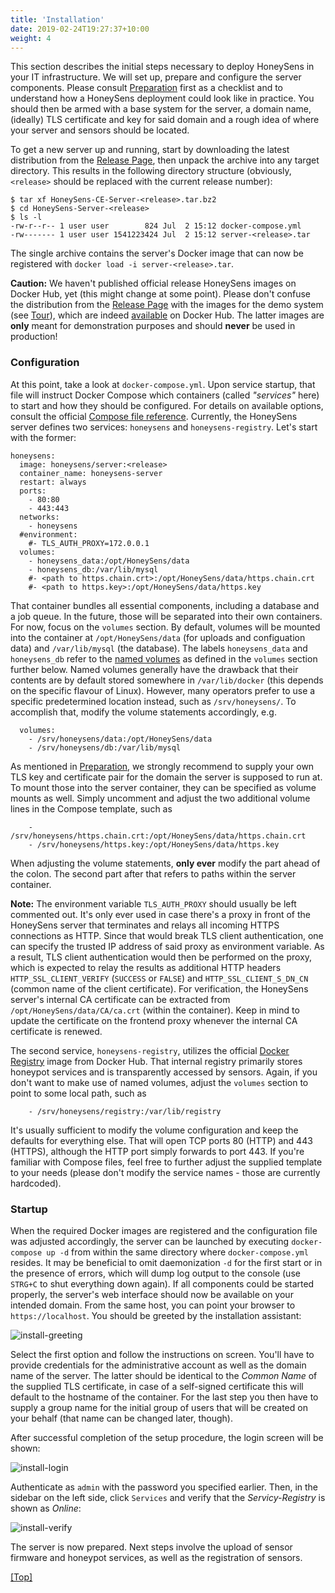 ```yaml
---
title: 'Installation'
date: 2019-02-24T19:27:37+10:00
weight: 4
---
```


This section describes the initial steps necessary to deploy HoneySens in your IT infrastructure. We will set up, prepare and configure the server components. Please consult [Preparation](/docs/preparation) first as a checklist and to understand how a HoneySens deployment could look like in practice. You should then be armed with a base system for the server, a domain name, (ideally) TLS certificate and key for said domain and a rough idea of where your server and sensors should be located.

To get a new server up and running, start by downloading the latest distribution from the [Release Page](/releases/ce), then unpack the archive into any target directory. This results in the following directory structure (obviously, `<release>` should be replaced with the current release number):
~~~
$ tar xf HoneySens-CE-Server-<release>.tar.bz2
$ cd HoneySens-Server-<release>
$ ls -l
-rw-r--r-- 1 user user        824 Jul  2 15:12 docker-compose.yml
-rw------- 1 user user 1541223424 Jul  2 15:12 server-<release>.tar
~~~
The single archive contains the server's Docker image that can now be registered with `docker load -i server-<release>.tar`.

**Caution:** We haven't published official release HoneySens images on Docker Hub, yet (this might change at some point). Please don't confuse the distribution from the [Release Page](/releases/ce) with the images for the demo system (see [Tour](/docs/tour)), which are indeed [available](https://hub.docker.com/u/honeysens/) on Docker Hub. The latter images are **only** meant for demonstration purposes and should **never** be used in production!

### Configuration
At this point, take a look at `docker-compose.yml`. Upon service startup, that file will instruct Docker Compose which containers (called *"services"* here) to start and how they should be configured. For details on available options, consult the official [Compose file reference](https://docs.docker.com/compose/compose-file/). Currently, the HoneySens server defines two services: `honeysens` and `honeysens-registry`. Let's start with the former:
~~~
honeysens:
  image: honeysens/server:<release>
  container_name: honeysens-server
  restart: always
  ports:
    - 80:80
    - 443:443
  networks:
    - honeysens
  #environment:
    #- TLS_AUTH_PROXY=172.0.0.1
  volumes:
    - honeysens_data:/opt/HoneySens/data
    - honeysens_db:/var/lib/mysql
    #- <path to https.chain.crt>:/opt/HoneySens/data/https.chain.crt
    #- <path to https.key>:/opt/HoneySens/data/https.key
~~~
That container bundles all essential components, including a database and a job queue. In the future, those will be separated into their own containers. For now, focus on the `volumes` section. By default, volumes will be mounted into the container at `/opt/HoneySens/data` (for uploads and configuation data) and `/var/lib/mysql` (the database). The labels `honeysens_data` and `honeysens_db` refer to the [named volumes](https://success.docker.com/article/different-types-of-volumes) as defined in the `volumes` section further below. Named volumes generally have the drawback that their contents are by default stored somewhere in `/var/lib/docker` (this depends on the specific flavour of Linux). However, many operators prefer to use a specific predetermined location instead, such as `/srv/honeysens/`. To accomplish that, modify the volume statements accordingly, e.g.
~~~
  volumes:
    - /srv/honeysens/data:/opt/HoneySens/data
    - /srv/honeysens/db:/var/lib/mysql
~~~
As mentioned in [Preparation](/docs/preparation), we strongly recommend to supply your own TLS key and certificate pair for the domain the server is supposed to run at. To mount those into the server container, they can be specified as volume mounts as well. Simply uncomment and adjust the two additional volume lines in the Compose template, such as
~~~
    - /srv/honeysens/https.chain.crt:/opt/HoneySens/data/https.chain.crt
    - /srv/honeysens/https.key:/opt/HoneySens/data/https.key
~~~
When adjusting the volume statements, **only ever** modify the part ahead of the colon. The second part after that refers to paths within the server container.

**Note:** The environment variable `TLS_AUTH_PROXY` should usually be left commented out. It's only ever used in case there's a proxy in front of the HoneySens server that terminates and relays all incoming HTTPS connections as HTTP. Since that would break TLS client authentication, one can specify the trusted IP address of said proxy as environment variable. As a result, TLS client authentication would then be performed on the proxy, which is expected to relay the results as additional HTTP headers `HTTP_SSL_CLIENT_VERIFY` (`SUCCESS` or `FALSE`) and `HTTP_SSL_CLIENT_S_DN_CN` (common name of the client certificate). For verification, the HoneySens server's internal CA certificate can be extracted from `/opt/HoneySens/data/CA/ca.crt` (within the container). Keep in mind to update the certificate on the frontend proxy whenever the internal CA certificate is renewed.

The second service, `honeysens-registry`, utilizes the official [Docker Registry](https://hub.docker.com/_/registry) image from Docker Hub. That internal registry primarily stores honeypot services and is transparently accessed by sensors. Again, if you don't want to make use of named volumes, adjust the `volumes` section to point to some local path, such as
~~~
    - /srv/honeysens/registry:/var/lib/registry
~~~
It's usually sufficient to modify the volume configuration and keep the defaults for everything else. That will open TCP ports 80 (HTTP) and 443 (HTTPS), although the HTTP port simply forwards to port 443. If you're familiar with Compose files, feel free to further adjust the supplied template to your needs (please don't modify the service names - those are currently hardcoded).

### Startup
When the required Docker images are registered and the configuration file was adjusted accordingly, the server can be launched by executing `docker-compose up -d` from within the same directory where `docker-compose.yml` resides. It may be beneficial to omit daemonization `-d` for the first start or in the presence of errors, which will dump log output to the console (use `STRG+C` to shut everything down again). If all components could be started properly, the server's web interface should now be available on your intended domain. From the same host, you can point your browser to `https://localhost`. You should be greeted by the installation assistant:

![install-greeting](/images/install-greeting.png)

Select the first option and follow the instructions on screen. You'll have to provide credentials for the administrative account as well as the domain name of the server. The latter should be identical to the *Common Name* of the supplied TLS certificate, in case of a self-signed certificate this will default to the hostname of the container. For the last step you then have to supply a group name for the initial group of users that will be created on your behalf (that name can be changed later, though).

After successful completion of the setup procedure, the login screen will be shown:

![install-login](/images/demo-login.png)

Authenticate as `admin` with the password you specified earlier. Then, in the sidebar on the left side, click `Services` and verify that the *Servicy-Registry* is shown as *Online*:

![install-verify](/images/install-verify.png)

The server is now prepared. Next steps involve the upload of sensor firmware and honeypot services, as well as the registration of sensors.

[[Top]](#top)
